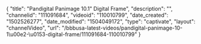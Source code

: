 {
    "title": "Pandigital Panimage 10.1&quot; Digital Frame",
    "description": "",
    "channelid": "111091684",
    "videoid": "110010799",
    "date_created": "1502526277",
    "date_modified": "1504049172",
    "type": "captivate",
    "layout": "channelVideo",
    "url": "\/bbbusa-latest-videos\/pandigital-panimage-10-1\u00e2-\u0153-digital-frame\/111091684-110010799"
}